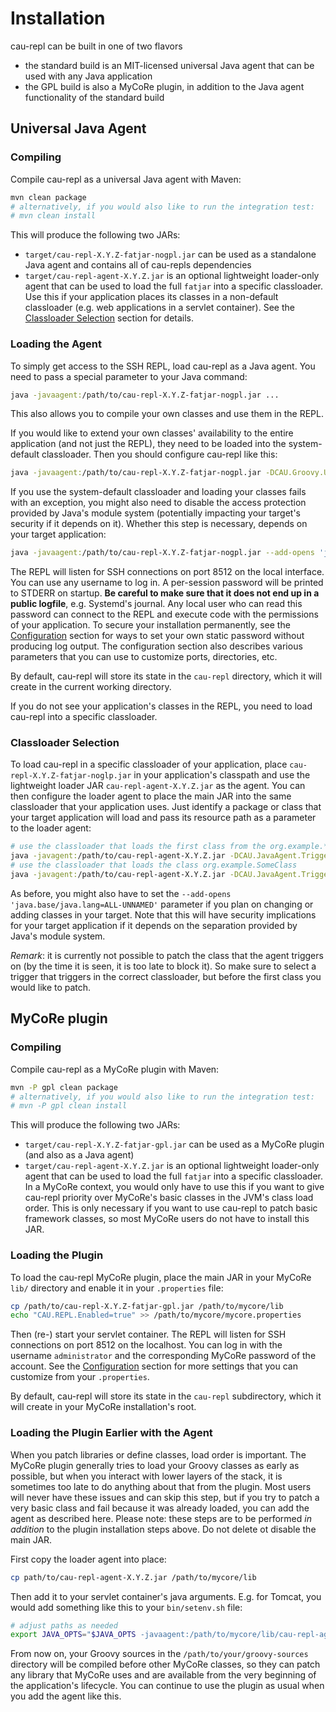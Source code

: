 # Installation

cau-repl can be built in one of two flavors

- the standard build is an MIT-licensed universal Java agent that can be used with any Java application
- the GPL build is also a MyCoRe plugin, in addition to the Java agent functionality of the standard build

## Universal Java Agent

### Compiling

Compile cau-repl as a universal Java agent with Maven:
```bash
mvn clean package
# alternatively, if you would also like to run the integration test:
# mvn clean install 
```
This will produce the following two JARs:

- `target/cau-repl-X.Y.Z-fatjar-nogpl.jar` can be used as a standalone Java agent and contains all of cau-repls dependencies
- `target/cau-repl-agent-X.Y.Z.jar` is an optional lightweight loader-only agent that can be used to load the full `fatjar`
  into a specific classloader. Use this if your application places its classes in a non-default classloader (e.g.
  web applications in a servlet container). See the [Classloader Selection](#classloader-selection) section for details. 

### Loading the Agent

To simply get access to the SSH REPL, load cau-repl as a Java agent. You need to pass a special parameter to your
Java command:
```bash
java -javaagent:/path/to/cau-repl-X.Y.Z-fatjar-nogpl.jar ...
```
This also allows you to compile your own classes and use them in the REPL.

If you would like to extend your own classes' availability to the entire application (and not just the REPL), they need
to be loaded into the system-default classloader. Then you should configure cau-repl like this: 
```bash
java -javaagent:/path/to/cau-repl-X.Y.Z-fatjar-nogpl.jar -DCAU.Groovy.UseSystemClassLoader=true ...
```

If you use the system-default classloader and loading your classes fails with an exception, you might also need to
disable the access protection provided by Java's module system (potentially impacting your target's security if it
depends on it). Whether this step is necessary, depends on your target application:
```bash
java -javaagent:/path/to/cau-repl-X.Y.Z-fatjar-nogpl.jar --add-opens 'java.base/java.lang=ALL-UNNAMED' -DCAU.Groovy.UseSystemClassLoader=true ...
```

The REPL will listen for SSH connections on port 8512 on the local interface. You can use any username to log in. A
per-session password will be printed to STDERR on startup. **Be careful to make sure that it does not end up in a public
logfile**, e.g. Systemd's journal. Any local user who can read this password can connect to the REPL and execute code
with the permissions of your application. To secure your installation permanently, see the [Configuration](configuration.md) section for ways to set your own
static password without producing log output. The configuration section also describes various parameters that you can
use to customize ports, directories, etc.

By default, cau-repl will store its state in the `cau-repl` directory, which it will create in the current working
directory.

If you do not see your application's classes in the REPL, you need to load cau-repl into a specific classloader.

### Classloader Selection

To load cau-repl in a specific classloader of your application, place `cau-repl-X.Y.Z-fatjar-noglp.jar` in your
application's classpath and use the lightweight loader JAR `cau-repl-agent-X.Y.Z.jar` as the agent. You can then
configure the loader agent to place the main JAR into the same classloader that your application uses. Just identify
a package or class that your target application will load and pass its resource path as a parameter to the loader agent:
```bash
# use the classloader that loads the first class from the org.example.* package
java -javagent:/path/to/cau-repl-agent-X.Y.Z.jar -DCAU.JavaAgent.Triggers=org/example/
# use the classloader that loads the class org.example.SomeClass
java -javagent:/path/to/cau-repl-agent-X.Y.Z.jar -DCAU.JavaAgent.Triggers=org/example/SomeClass
```
As before, you might also have to set the `--add-opens 'java.base/java.lang=ALL-UNNAMED'` parameter if you plan on
changing or adding classes in your target. Note that this will have security implications for your target application if it
depends on the separation provided by Java's module system.

_Remark_: it is currently not possible to patch the class that the agent triggers
on (by the time it is seen, it is too late to block it). So make sure to select a trigger that triggers in the correct
classloader, but before the first class you would like to patch.

## MyCoRe plugin

### Compiling

Compile cau-repl as a MyCoRe plugin with Maven:
```bash
mvn -P gpl clean package
# alternatively, if you would also like to run the integration test:
# mvn -P gpl clean install 
```
This will produce the following two JARs:

- `target/cau-repl-X.Y.Z-fatjar-gpl.jar` can be used as a MyCoRe plugin (and also as a Java agent)
- `target/cau-repl-agent-X.Y.Z.jar` is an optional lightweight loader-only agent that can be used to load the full `fatjar`
  into a specific classloader. In a MyCoRe context, you would only have to use this if you want to give cau-repl
  priority over MyCoRe's basic classes in the JVM's class load order. This is only necessary if you want to use cau-repl
  to patch basic framework classes, so most MyCoRe users do not have to install this JAR.

### Loading the Plugin

To load the cau-repl MyCoRe plugin, place the main JAR in your MyCoRe `lib/` directory and enable it in your
`.properties` file:
```bash
cp /path/to/cau-repl-X.Y.Z-fatjar-gpl.jar /path/to/mycore/lib
echo "CAU.REPL.Enabled=true" >> /path/to/mycore/mycore.properties
```
Then (re-) start your servlet container. The REPL will listen for SSH connections on port 8512 on the localhost. You can
log in with the username `administrator` and the corresponding MyCoRe password of the account. See the
[Configuration](configuration.md) section for more settings that you can customize from your `.properties`.

By default, cau-repl will store its state in the `cau-repl` subdirectory, which it will create in your MyCoRe
installation's root.

### Loading the Plugin Earlier with the Agent

When you patch libraries or define classes, load order is important. The MyCoRe plugin generally tries to load your
Groovy classes as early as possible, but when you interact with lower layers of the stack, it is sometimes too late to
do anything about that from the plugin. Most users will never have these issues and can skip this step, but if you try
to patch a very basic class and fail because it was already loaded, you can add the agent as described here. Please note: these steps are to be
performed _in addition_ to the plugin installation steps above. Do not delete ot disable the main JAR.

First copy the loader agent into place:
```bash
cp path/to/cau-repl-agent-X.Y.Z.jar /path/to/mycore/lib
```
Then add it to your servlet container's java arguments. E.g. for Tomcat, you would add something like this to your
`bin/setenv.sh` file:
```bash
# adjust paths as needed
export JAVA_OPTS="$JAVA_OPTS -javaagent:/path/to/mycore/lib/cau-repl-agent-X.Y.Z.jar -DCAU.JavaAgent.ClassPath=/path/to/mycore/lib/* -DCAU.JavaAgent.SupportMode=true -DCAU.JavaAgent.Triggers=org/mycore/ -DCAU.Groovy.ClassPath=$CATALINA_HOME/lib/*:$CATALINA_HOME/webapps/ROOT/WEB-INF/lib/* -DCAU.Groovy.SourceDirs=/path/to/your/groovy-sources"
```
From now on, your Groovy sources in the `/path/to/your/groovy-sources` directory will be compiled before other MyCoRe
classes, so they can patch any library that MyCoRe uses and are available from the very beginning of the application's
lifecycle. You can continue to use the plugin as usual when you add the agent like this.